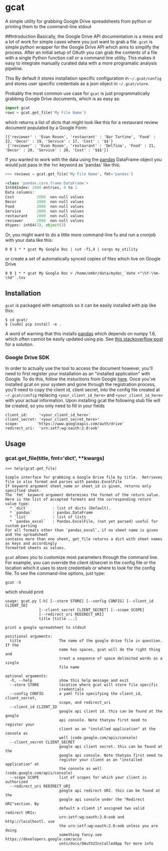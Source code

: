 gcat
====

A simple utility for grabbing Google Drive spreadsheets from python or printing them to the command-line stdout

##Introduction
Basically, the Google Drive API documentation is a mess and a lot of work for simple cases where you just want to grab a file. `gcat` is simple python wrapper for the Google Drive API which aims to simplify the process.  After an initial setup of OAuth you can grab the contents of a file with a single Python function call or a command line utility.  This makes it easy to integrate manually curated data with a more programatic analysis pipeline.

This By default it stores installation specific configuration in `~/.gcat/config` and 
stores user specific credentials as a json object in `~/.gcat/store`.

Probably the most common use case for `gcat` is just programmatically grabbing
Google Drive documents, which is as easy as:

````python
import gcat
rows = gcat.get_file('My File Name')
````

which returns a list of dicts that might look like this for a restaurant review document populated by a Google Form:

````
[{'reviewer' : 'Evan Rosen', 'restaurant' : 'Bar Tartine', 'Food' : 22, 'Decor' : 19, 'Service' : 17, 'Cost' : '$$'}
 {'reviewer' : 'Evan Rosen', 'restaurant' : 'Delfina', 'Food' : 21, 'Decor' : 20, 'Service' : 20, 'Cost' : '$$$'}]
````

If you wanted to work with the data using the [pandas](http://pandas.pydata.org/) DataFrame object you would just pass in the `fmt` keyword as 'pandas' like this:

````python
>>> reviews = gcat.get_file('My File Name', fmt='pandas')

<class 'pandas.core.frame.DataFrame'>
Int64Index: 2000 entries, 0 to 1
Data columns:
Cost          2000  non-null values
Decor         2000  non-null values
Food          2000  non-null values
Service       2000  non-null values
restaurant    2000  non-null values
reviewer      2000  non-null values
dtypes: int64(3), object(3)
````

Or, you might want to do a little more command-line fu and run a cronjob with your data like this:

````
0 0 1 * * gcat My Google Doc | cut -f1,4 | xargs my_utility
````

or create a set of automatically synced copies of files which live on Google Drive

````
0 0 1 * * gcat My Google Doc > /home/embr/data/mydoc_`date +"\%Y-\%m-\%d"`.tsv
````

## Installation
`gcat` is packaged with setuptools so it can be easily installed with pip like this:

````
$ cd gcat/
$ [sudo] pip install -e .
````

A word of warning that this installs [pandas](http://pandas.pydata.org/) which depends on numpy 1.6, which often cannot be easily updated using pip.  See [this stackoverflow post](http://stackoverflow.com/questions/12436979/how-to-fix-python-numpy-pandas-installation) for a solution.

### Google Drive SDK
In order to actually use the tool to access the document however, you'll need to first
register your installation as an "installed application" with Google. To do this, follow the instuctions from Google [here](https://developers.google.com/drive/quickstart).
Once you've installed gcat on your system and gone through the registration process,
you'll need to copy the client id, client secret, into the config file created at `~/.gcat/config`
replacing `<your_client_id_here>` and `<your_client_id_here>` with your actual information.
Upon installing gcat the following stub file will be created, so you only need to fill in
your fields

````
client_id:     '<your_client_id_here>'
client_secret: '<your_client_secret_here>'
scope:        'https://www.googleapis.com/auth/drive'
redirect_uri:  'urn:ietf:wg:oauth:2.0:oob'
````

## Usage

### gcat.get_file(title, fmt='dict', **kwargs)

````
>>> help(gcat.get_file)

Simple interface for grabbing a Google Drive file by title.  Retrieves
file in xlsx format and parses with pandas.ExcelFile
If keyword argument sheet_name or sheet_id is given, returns only specified sheet.
The `fmt` keyword argument determines the format of the return value.
Here is the list of accepted formats and the corresponding return value type:
  * `dict`           : list of dicts (Default).
  * `pandas`         : pandas.DataFrame
  * `list`           : list of lists
  * `pandas_excel`   : Pandas.ExcelFile, (not yet parsed) useful for custom parsing
For all formats other than `pandas_excel`, if no sheet name is given and the spreadsheet
contains more than one sheet, get_file returns a dict with sheet names as keys and accordingly
formatted sheets as values.
````

`gcat` allows you to customize most parameters through the command line.  For example, you can override the
client id/secret in the config file or the location which it uses to store credentials or where to look
for the config file.  To see the command-line options, just type:

````
gcat -h
````

which should print

````
usage: gcat.py [-h] [--store STORE] [--config CONFIG] [--client_id CLIENT_ID]
               [--client_secret CLIENT_SECRET] [--scope SCOPE]
               [--redirect_uri REDIRECT_URI]
               title [title ...]

print a google spreadsheet to stdout

positional arguments:
  title                 The name of the google drive file in question. If the
                        name has spaces, gcat will do the right thing and
                        treat a sequence of space delimited words as a single
                        file name

optional arguments:
  -h, --help            show this help message and exit
  --store STORE         location where gcat will store file specific
                        credentials
  --config CONFIG       a yaml file specifying the client_id, client_secret,
                        scope, and redirect_uri
  --client_id CLIENT_ID
                        google api client id. this can be found at the google
                        api console. Note thatyou first need to register your
                        client as an "installed application" at the console as
                        well (code.google.com/apis/console)
  --client_secret CLIENT_SECRET
                        google api client secret. this can be found at the
                        google api console. Note thatyou first need to
                        register your client as an "installed application" at
                        the console as well (code.google.com/apis/console)
  --scope SCOPE         list of scopes for which your client is authorized
  --redirect_uri REDIRECT_URI
                        google api redirect URI. this can be found at the
                        google api console under the "Redirect URI"section. By
                        default a client if assigned two valid redirect URIs:
                        urn:ietf:wg:oauth:2.0:oob and http://localhostl. use
                        the urn:ietf:wg:oauth:2.0:oob unless you are doing
                        something fancy.see https://developers.google.com/acco
                        unts/docs/OAuth2InstalledApp for more info

````
